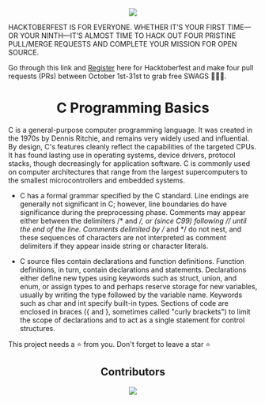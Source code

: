 <div align="center">
<img src = "https://user-images.githubusercontent.com/107976165/192131651-8841ccd6-e347-4ff8-97c1-8d6a27fe2a72.png">
</div>

HACKTOBERFEST IS FOR EVERYONE. WHETHER IT’S YOUR FIRST TIME—OR YOUR NINTH—IT’S ALMOST TIME TO HACK OUT FOUR PRISTINE PULL/MERGE REQUESTS AND COMPLETE YOUR MISSION FOR OPEN SOURCE.

Go through this link and [Register](https://hacktoberfest.com/) here for Hacktoberfest and make four pull requests (PRs) between October 1st-31st to grab free SWAGS 🎁🎁🔥.

<div align="center">
<h1>C Programming Basics</h1>
</div>
<div>
C  is a general-purpose computer programming language. It was created in the 1970s by Dennis Ritchie, and remains very widely used and influential. By design, C's features cleanly reflect the capabilities of the targeted CPUs. It has found lasting use in operating systems, device drivers, protocol stacks, though decreasingly for application software. C is commonly used on computer architectures that range from the largest supercomputers to the smallest microcontrollers and embedded systems.

</div>
<div>

- C has a formal grammar specified by the C standard. Line endings are generally not significant in C; however, line boundaries do have significance during the preprocessing phase. Comments may appear either between the delimiters /* and */, or (since C99) following // until the end of the line. Comments delimited by /* and */ do not nest, and these sequences of characters are not interpreted as comment delimiters if they appear inside string or character literals.

- C source files contain declarations and function definitions. Function definitions, in turn, contain declarations and statements. Declarations either define new types using keywords such as struct, union, and enum, or assign types to and perhaps reserve storage for new variables, usually by writing the type followed by the variable name. Keywords such as char and int specify built-in types. Sections of code are enclosed in braces ({ and }, sometimes called "curly brackets") to limit the scope of declarations and to act as a single statement for control structures.

</div>

This project needs a ⭐️ from you. Don't forget to leave a star ⭐️


<div align="center">
<h2>Contributors</h2>
<img src="https://contrib.rocks/image?repo=hitaarthh/C-Programming">
</div>
